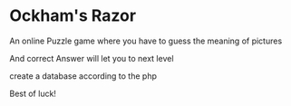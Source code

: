 # Ockham's Razor

An online Puzzle game where you have to guess the meaning of pictures

And correct Answer will let you to next level

create a database according to the php

Best of luck!
